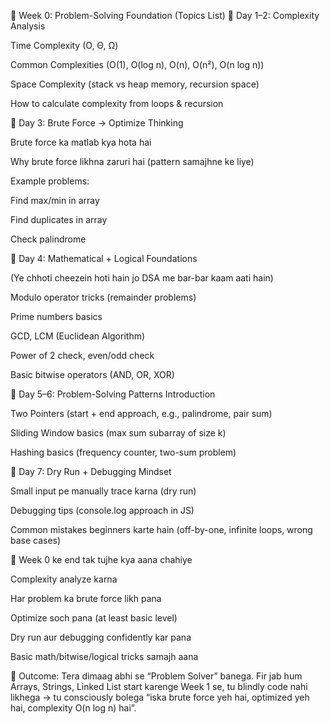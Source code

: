 📅 Week 0: Problem-Solving Foundation (Topics List)
🔹 Day 1–2: Complexity Analysis

Time Complexity (O, Θ, Ω)

Common Complexities (O(1), O(log n), O(n), O(n²), O(n log n))

Space Complexity (stack vs heap memory, recursion space)

How to calculate complexity from loops & recursion

🔹 Day 3: Brute Force → Optimize Thinking

Brute force ka matlab kya hota hai

Why brute force likhna zaruri hai (pattern samajhne ke liye)

Example problems:

Find max/min in array

Find duplicates in array

Check palindrome

🔹 Day 4: Mathematical + Logical Foundations

(Ye chhoti cheezein hoti hain jo DSA me bar-bar kaam aati hain)

Modulo operator tricks (remainder problems)

Prime numbers basics

GCD, LCM (Euclidean Algorithm)

Power of 2 check, even/odd check

Basic bitwise operators (AND, OR, XOR)

🔹 Day 5–6: Problem-Solving Patterns Introduction

Two Pointers (start + end approach, e.g., palindrome, pair sum)

Sliding Window basics (max sum subarray of size k)

Hashing basics (frequency counter, two-sum problem)

🔹 Day 7: Dry Run + Debugging Mindset

Small input pe manually trace karna (dry run)

Debugging tips (console.log approach in JS)

Common mistakes beginners karte hain (off-by-one, infinite loops, wrong base cases)

🎯 Week 0 ke end tak tujhe kya aana chahiye

Complexity analyze karna

Har problem ka brute force likh pana

Optimize soch pana (at least basic level)

Dry run aur debugging confidently kar pana

Basic math/bitwise/logical tricks samajh aana

📌 Outcome: Tera dimaag abhi se “Problem Solver” banega. Fir jab hum Arrays, Strings, Linked List start karenge Week 1 se, tu blindly code nahi likhega → tu consciously bolega “iska brute force yeh hai, optimized yeh hai, complexity O(n log n) hai”.